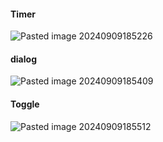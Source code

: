 

#### Timer

![Pasted image 20240909185226](https://github.com/user-attachments/assets/70c4b9c8-3b89-4e76-a9d4-378b11edc04d)

#### dialog

![Pasted image 20240909185409](https://github.com/user-attachments/assets/9f5bf993-e3fa-4432-bf1c-a3b459a04b84)


#### Toggle

![Pasted image 20240909185512](https://github.com/user-attachments/assets/ca804014-fbc8-4c5a-8923-6d2d6ed148a6)
